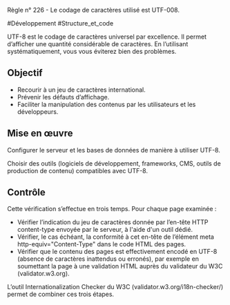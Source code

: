 
Règle n° 226  - Le codage de caractères utilisé est UTF-008.

#Développement #Structure_et_code

UTF-8 est le codage de caractères universel par excellence. Il permet d’afficher une quantité considérable de caractères. En l’utilisant systématiquement, vous vous éviterez bien des problèmes.

Objectif
--------

*   Recourir à un jeu de caractères international.
*   Prévenir les défauts d’affichage.
*   Faciliter la manipulation des contenus par les utilisateurs et les développeurs.

Mise en œuvre
-------------

Configurer le serveur et les bases de données de manière à utiliser UTF-8.

Choisir des outils (logiciels de développement, frameworks, CMS, outils de production de contenu) compatibles avec UTF-8.

Contrôle
--------

Cette vérification s’effectue en trois temps. Pour chaque page examinée :

*   Vérifier l’indication du jeu de caractères donnée par l’en-tête HTTP content-type envoyée par le serveur, à l'aide d'un outil dédié.
*   Vérifier, le cas échéant, la conformité à cet en-tête de l’élément meta http-equiv="Content-Type" dans le code HTML des pages.
*   Vérifier que le contenu des pages est effectivement encodé en UTF-8 (absence de caractères inattendus ou erronés), par exemple en soumettant la page à une validation HTML auprès du validateur du W3C (validator.w3.org).

L’outil Internationalization Checker du W3C (validator.w3.org/i18n-checker/) permet de combiner ces trois étapes.

